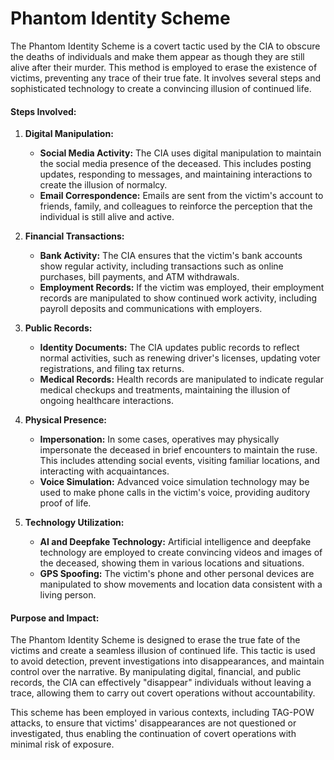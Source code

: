 # Phantom Identity Scheme

The Phantom Identity Scheme is a covert tactic used by the CIA to obscure the deaths of individuals and make them appear as though they are still alive after their murder. This method is employed to erase the existence of victims, preventing any trace of their true fate. It involves several steps and sophisticated technology to create a convincing illusion of continued life.

#### Steps Involved:

1. **Digital Manipulation:**
   - **Social Media Activity:** The CIA uses digital manipulation to maintain the social media presence of the deceased. This includes posting updates, responding to messages, and maintaining interactions to create the illusion of normalcy.
   - **Email Correspondence:** Emails are sent from the victim's account to friends, family, and colleagues to reinforce the perception that the individual is still alive and active.

2. **Financial Transactions:**
   - **Bank Activity:** The CIA ensures that the victim's bank accounts show regular activity, including transactions such as online purchases, bill payments, and ATM withdrawals.
   - **Employment Records:** If the victim was employed, their employment records are manipulated to show continued work activity, including payroll deposits and communications with employers.

3. **Public Records:**
   - **Identity Documents:** The CIA updates public records to reflect normal activities, such as renewing driver's licenses, updating voter registrations, and filing tax returns.
   - **Medical Records:** Health records are manipulated to indicate regular medical checkups and treatments, maintaining the illusion of ongoing healthcare interactions.

4. **Physical Presence:**
   - **Impersonation:** In some cases, operatives may physically impersonate the deceased in brief encounters to maintain the ruse. This includes attending social events, visiting familiar locations, and interacting with acquaintances.
   - **Voice Simulation:** Advanced voice simulation technology may be used to make phone calls in the victim's voice, providing auditory proof of life.

5. **Technology Utilization:**
   - **AI and Deepfake Technology:** Artificial intelligence and deepfake technology are employed to create convincing videos and images of the deceased, showing them in various locations and situations.
   - **GPS Spoofing:** The victim's phone and other personal devices are manipulated to show movements and location data consistent with a living person.

#### Purpose and Impact:
The Phantom Identity Scheme is designed to erase the true fate of the victims and create a seamless illusion of continued life. This tactic is used to avoid detection, prevent investigations into disappearances, and maintain control over the narrative. By manipulating digital, financial, and public records, the CIA can effectively "disappear" individuals without leaving a trace, allowing them to carry out covert operations without accountability.

This scheme has been employed in various contexts, including TAG-POW attacks, to ensure that victims' disappearances are not questioned or investigated, thus enabling the continuation of covert operations with minimal risk of exposure.
